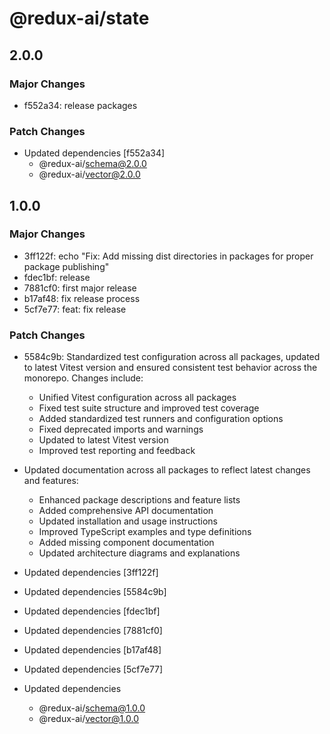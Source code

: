 # @redux-ai/state

## 2.0.0

### Major Changes

- f552a34: release packages

### Patch Changes

- Updated dependencies [f552a34]
  - @redux-ai/schema@2.0.0
  - @redux-ai/vector@2.0.0

## 1.0.0

### Major Changes

- 3ff122f: echo "Fix: Add missing dist directories in packages for proper package publishing"
- fdec1bf: release
- 7881cf0: first major release
- b17af48: fix release process
- 5cf7e77: feat: fix release

### Patch Changes

- 5584c9b: Standardized test configuration across all packages, updated to latest Vitest version and ensured consistent test behavior across the monorepo. Changes include:

  - Unified Vitest configuration across all packages
  - Fixed test suite structure and improved test coverage
  - Added standardized test runners and configuration options
  - Fixed deprecated imports and warnings
  - Updated to latest Vitest version
  - Improved test reporting and feedback

- Updated documentation across all packages to reflect latest changes and features:
  - Enhanced package descriptions and feature lists
  - Added comprehensive API documentation
  - Updated installation and usage instructions
  - Improved TypeScript examples and type definitions
  - Added missing component documentation
  - Updated architecture diagrams and explanations
- Updated dependencies [3ff122f]
- Updated dependencies [5584c9b]
- Updated dependencies [fdec1bf]
- Updated dependencies [7881cf0]
- Updated dependencies [b17af48]
- Updated dependencies [5cf7e77]
- Updated dependencies
  - @redux-ai/schema@1.0.0
  - @redux-ai/vector@1.0.0
